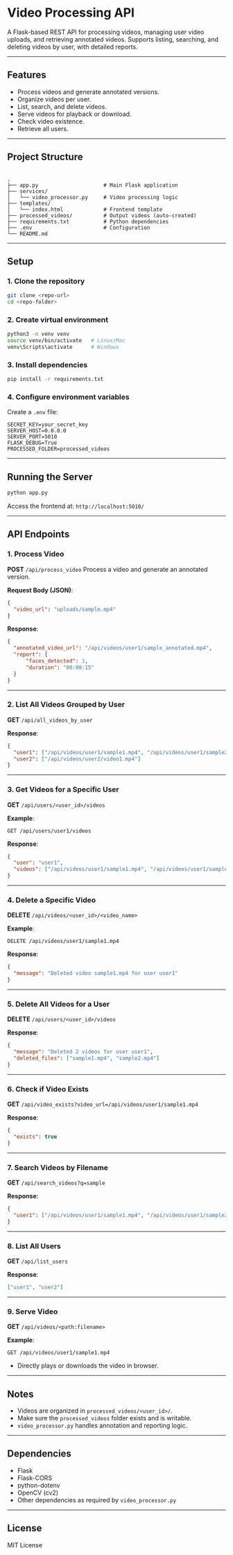 # Video Processing API

A Flask-based REST API for processing videos, managing user video uploads, and retrieving annotated videos. Supports listing, searching, and deleting videos by user, with detailed reports.

---

## Features

- Process videos and generate annotated versions.
- Organize videos per user.
- List, search, and delete videos.
- Serve videos for playback or download.
- Check video existence.
- Retrieve all users.

---

## Project Structure

```

.
├── app.py                     # Main Flask application
├── services/
│   └── video_processor.py     # Video processing logic
├── templates/
│   └── index.html             # Frontend template
├── processed_videos/          # Output videos (auto-created)
├── requirements.txt           # Python dependencies
├── .env                       # Configuration
└── README.md

````

---

## Setup

### 1. Clone the repository
```bash
git clone <repo-url>
cd <repo-folder>
````

### 2. Create virtual environment

```bash
python3 -m venv venv
source venv/bin/activate   # Linux/Mac
venv\Scripts\activate      # Windows
```

### 3. Install dependencies

```bash
pip install -r requirements.txt
```

### 4. Configure environment variables

Create a `.env` file:

```env
SECRET_KEY=your_secret_key
SERVER_HOST=0.0.0.0
SERVER_PORT=5010
FLASK_DEBUG=True
PROCESSED_FOLDER=processed_videos
```

---

## Running the Server

```bash
python app.py
```

Access the frontend at:
`http://localhost:5010/`

---

## API Endpoints

### 1. Process Video

**POST** `/api/process_video`
Process a video and generate an annotated version.

**Request Body (JSON)**:

```json
{
  "video_url": "uploads/sample.mp4"
}
```

**Response**:

```json
{
  "annotated_video_url": "/api/videos/user1/sample_annotated.mp4",
  "report": {
      "faces_detected": 3,
      "duration": "00:00:15"
  }
}
```

---

### 2. List All Videos Grouped by User

**GET** `/api/all_videos_by_user`

**Response**:

```json
{
  "user1": ["/api/videos/user1/sample1.mp4", "/api/videos/user1/sample2.mp4"],
  "user2": ["/api/videos/user2/video1.mp4"]
}
```

---

### 3. Get Videos for a Specific User

**GET** `/api/users/<user_id>/videos`

**Example**:

```
GET /api/users/user1/videos
```

**Response**:

```json
{
  "user": "user1",
  "videos": ["/api/videos/user1/sample1.mp4", "/api/videos/user1/sample2.mp4"]
}
```

---

### 4. Delete a Specific Video

**DELETE** `/api/videos/<user_id>/<video_name>`

**Example**:

```
DELETE /api/videos/user1/sample1.mp4
```

**Response**:

```json
{
  "message": "Deleted video sample1.mp4 for user user1"
}
```

---

### 5. Delete All Videos for a User

**DELETE** `/api/users/<user_id>/videos`

**Response**:

```json
{
  "message": "Deleted 2 videos for user user1",
  "deleted_files": ["sample1.mp4", "sample2.mp4"]
}
```

---

### 6. Check if Video Exists

**GET** `/api/video_exists?video_url=/api/videos/user1/sample1.mp4`

**Response**:

```json
{
  "exists": true
}
```

---

### 7. Search Videos by Filename

**GET** `/api/search_videos?q=sample`

**Response**:

```json
{
  "user1": ["/api/videos/user1/sample1.mp4", "/api/videos/user1/sample2.mp4"]
}
```

---

### 8. List All Users

**GET** `/api/list_users`

**Response**:

```json
["user1", "user2"]
```

---

### 9. Serve Video

**GET** `/api/videos/<path:filename>`

**Example**:

```
GET /api/videos/user1/sample1.mp4
```

* Directly plays or downloads the video in browser.

---

## Notes

* Videos are organized in `processed_videos/<user_id>/`.
* Make sure the `processed_videos` folder exists and is writable.
* `video_processor.py` handles annotation and reporting logic.

---

## Dependencies

* Flask
* Flask-CORS
* python-dotenv
* OpenCV (cv2)
* Other dependencies as required by `video_processor.py`

---

## License

MIT License
